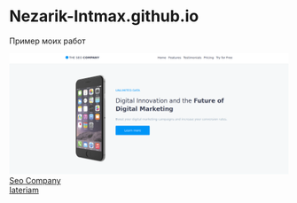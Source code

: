 # Nezarik-Intmax.github.io
Пример моих работ

<a href="https://nezarik-intmax.github.io/Nezarik-Intmax.github.io-master/SeoComany/"><img src="/thumbnails/Screenshot_2018-12-02 About.png" > Seo Company</a>
<br>
<a href="https://nezarik-intmax.github.io/Nezarik-Intmax.github.io-master/Iateriam/">Iateriam</a>
